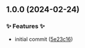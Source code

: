 ## 1.0.0 (2024-02-24)


### ✨ Features ✨

* initial commit ([5e23c16](https://github.com/AtomiCloud/action.cache-nuget/commit/5e23c166548ad9238624f5b033aea17b041b5ef8))
